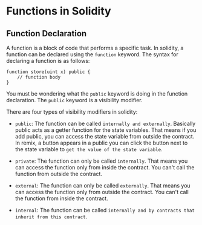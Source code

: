 # Functions in Solidity

## Function Declaration
A function is a block of code that performs a specific task. In solidity, a function can be declared using the `function` keyword. The syntax for declaring a function is as follows:

```solidity
function store(uint x) public {
    // function body
}
```

You must be wondering what the `public` keyword is doing in the 
function declaration. The `public` keyword is a visibility modifier.

There are four types of visibility modifiers in solidity:

- `public`: The function can be called `internally and externally`. Basically public acts as a getter function for the state variables. That means if you add public, you can access the state variable from outside the contract. In remix, a button appears in a public you can click the button next to the state variable to `get the value of the state variable`.
- `private`: The function can only be called `internally`. 
 That means you can access the function only from inside the contract. You can't call the function from outside the contract.
- `external`: The function can only be called `externally`. That means you can access the function only from outside the contract. You can't call the function from inside the contract.

- `internal`: The function can be called `internally and by contracts that inherit from this contract`.

